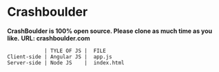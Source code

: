 # Crashboulder

__CrashBoulder is 100% open source. Please clone as much time as you like.__
__URL: crashboulder.com__



                | TYLE OF JS |  FILE
    Client-side | Angular JS |  app.js
    Server-side | Node JS    |  index.html

